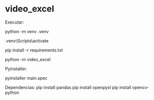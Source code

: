 # video_excel
Executar:

python -m venv .venv

.venv\Scripts\activate

pip install -r requirements.txt

python -m video_excel

Pyinstaller:

pyinstaller main.spec

Dependencias:
pip install pandas
pip install openpyxl
pip install opencv-python